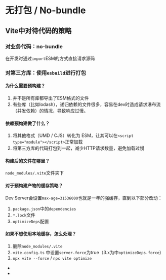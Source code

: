 # 无打包 / No-bundle

## Vite中对待代码的策略

### 对业务代码：no-bundle

在开发时通过```import```ESM的方式直接请求源码

### 对第三方库：使用```esbuild```进行打包

#### 为什么需要预构建？
1. 并不是所有库都导出了ESM格式的文件
2. 有些库（比如lodash），递归依赖的文件很多，容易在dev时造成请求瀑布流（并发依赖）的情况，导致响应过慢。

#### 依赖预构建做了什么？
1. 将其他格式（UMD / CJS）转化为 ESM，让其可以在```<script type="module"></script>```正常加载
2. 将第三方库的代码打包到一起，减少HTTP请求数量，避免加载过慢

#### 构建后的文件在哪里？
 ```node_modules/.vite```文件夹下

#### 对于预构建产物的缓存策略？
Dev Server会设置```max-age=31536000```也就是一年的强缓存，直到以下部分改动：
1. ```package.json```中的```dependencies```
2.  ```*.lock```文件
3. ```optimizeDeps```配置

#### 如果不想使用本地缓存，怎么处理？
1. 删除```node_modules/.vite```
2. ```vite.config.ts``` 中设置```server.force```为true（3.x为中```optimizeDeps.force```）
3. ```npx vite --force``` / ```npx vite optimize```
- 
- 
